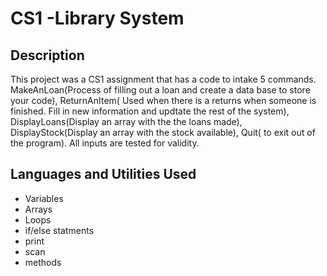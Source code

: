 <h1> CS1 -Library System </h1>


<h2>Description</h2>
This project was a CS1 assignment that has a code to intake 5 commands. MakeAnLoan(Process of filling out a loan and create a data base to store your code), ReturnAnItem( Used when there is a returns when someone is finished. Fill in new information and updtate the rest of the system), DisplayLoans(Display an array with the the loans made), DisplayStock(Display an array with the stock available), Quit( to exit out of the program). 
All inputs are tested for validity.

<br />


<h2>Languages and Utilities Used</h2>

- Variables
- Arrays
- Loops
- if/else statments
- print
- scan
- methods
